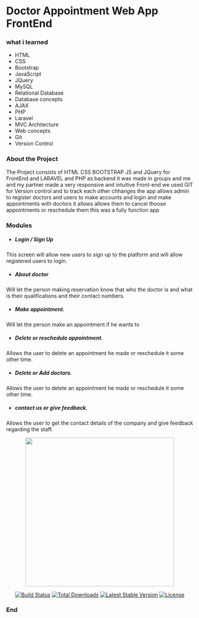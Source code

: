 # Doctor Appointment Web App FrontEnd

### what i learned

- HTML
- CSS 
- Bootstrap
- JavaScript
- JQuery
- MySQL
- Relational Database
- Database concepts
- AJAX
- PHP
- Laravel
- MVC Architecture
- Web concepts
- Git
- Version Control

### About the Project

The Project consists of HTML CSS BOOTSTRAP JS and JQuery for FrontEnd and LARAVEL and PHP as backend it was made in groups and me and my partner made a very responsive and intuitive Front-end we used GIT for Version control and to track each other chhanges the app allows admin to register doctors and users to make accounts and login and make appointments with doctors it allows allows them to cancel thoose appointments or reschedule them this was a fully function app 

### Modules

- ##### Login / Sign Up
This screen will allow new users to sign up to the platform and will allow registered users to login.
- ##### About doctor
Will let the person making reservation know that who the doctor is and what is their qualifications and their contact numbers.
- ##### Make appointment. 
Will let the person make an appointment if he wants to 
- ##### Delete or reschedule appointment.
Allows the user to delete an appointment he made or reschedule it some other time.
- ##### Delete or Add doctors.
Allows the user to delete an appointment he made or reschedule it some other time.
- ##### contact us or give feedback.
Allows the user to get the contact details of the company and give feedback regarding the staff.


<p align="center"><a href="https://laravel.com" target="_blank"><img src="https://raw.githubusercontent.com/laravel/art/master/logo-lockup/5%20SVG/2%20CMYK/1%20Full%20Color/laravel-logolockup-cmyk-red.svg" width="400"></a></p>

<p align="center">
<a href="https://travis-ci.org/laravel/framework"><img src="https://travis-ci.org/laravel/framework.svg" alt="Build Status"></a>
<a href="https://packagist.org/packages/laravel/framework"><img src="https://img.shields.io/packagist/dt/laravel/framework" alt="Total Downloads"></a>
<a href="https://packagist.org/packages/laravel/framework"><img src="https://img.shields.io/packagist/v/laravel/framework" alt="Latest Stable Version"></a>
<a href="https://packagist.org/packages/laravel/framework"><img src="https://img.shields.io/packagist/l/laravel/framework" alt="License"></a>
</p>




### End
